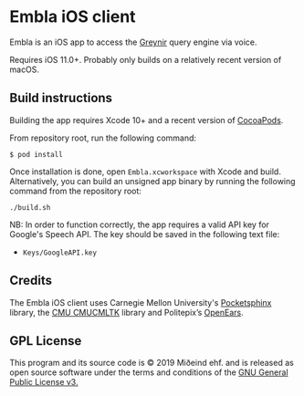# Embla iOS client

Embla is an iOS app to access the [Greynir](https://greynir.is) query engine via voice.

Requires iOS 11.0+. Probably only builds on a relatively recent version of macOS.

## Build instructions

Building the app requires Xcode 10+ and a recent version of [CocoaPods](https://cocoapods.org).

From repository root, run the following command:

```
$ pod install
```

Once installation is done, open `Embla.xcworkspace` with Xcode and build. Alternatively, you can build an unsigned app binary by running the following command from the repository root:

```
./build.sh
```

NB: In order to function correctly, the app requires a valid API key for Google's Speech API. The key should be saved in the following text file:

* `Keys/GoogleAPI.key`

## Credits

The Embla iOS client uses Carnegie Mellon University's [Pocketsphinx](https://github.com/cmusphinx/pocketsphinx) library, the [CMU CMUCMLTK](http://cmusphinx.sourceforge.net) library  and Politepix’s [OpenEars](http://www.politepix.com/openears).

## GPL License

This program and its source code is &copy; 2019 Miðeind ehf. and is released as open source software under the terms and conditions of the 
[GNU General Public License v3.](https://www.gnu.org/licenses/gpl-3.0.html)
